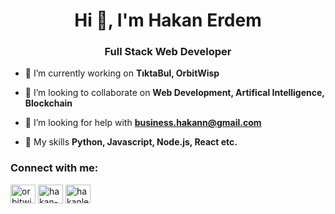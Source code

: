 <h1 align="center">Hi 👋, I'm Hakan Erdem</h1>
<h3 align="center">Full Stack Web Developer</h3>

- 🔭 I’m currently working on **TıktaBul, OrbitWisp**

- 👯 I’m looking to collaborate on **Web Development, Artifical Intelligence, Blockchain**

- 🤝 I’m looking for help with **business.hakann@gmail.com**

- 📜 My skills **Python, Javascript, Node.js, React etc.**

<h3 align="left">Connect with me:</h3>
<p align="left">
<a href="https://twitter.com/orbitwisp" target="blank"><img align="center" src="https://raw.githubusercontent.com/rahuldkjain/github-profile-readme-generator/master/src/images/icons/Social/twitter.svg" alt="orbitwisp" height="30" width="40" /></a>
<a href="https://linkedin.com/in/hakan-erdem-6b1ba22b3" target="blank"><img align="center" src="https://raw.githubusercontent.com/rahuldkjain/github-profile-readme-generator/master/src/images/icons/Social/linked-in-alt.svg" alt="hakan-erdem-6b1ba22b3" height="30" width="40" /></a>
<a href="https://instagram.com/hakanlerdem" target="blank"><img align="center" src="https://raw.githubusercontent.com/rahuldkjain/github-profile-readme-generator/master/src/images/icons/Social/instagram.svg" alt="hakanlerdem" height="30" width="40" /></a>
</p>
